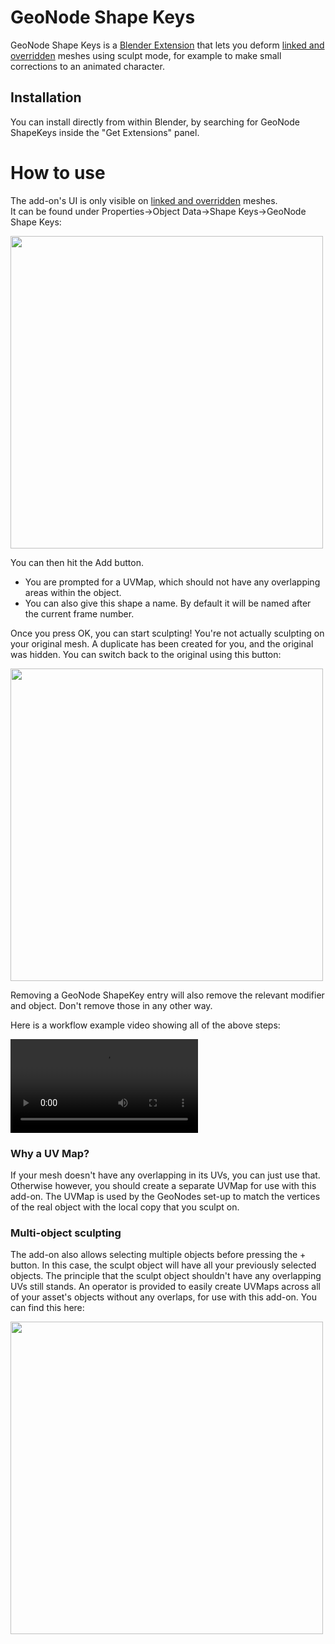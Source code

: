# GeoNode Shape Keys
GeoNode Shape Keys is a [Blender Extension](https://extensions.blender.org/add-ons/geonode-shapekeys/) that lets you deform [linked and overridden](https://docs.blender.org/manual/en/latest/files/linked_libraries/library_overrides.html#make-an-override) meshes using sculpt mode, for example to make small corrections to an animated character.

## Installation
You can install directly from within Blender, by searching for GeoNode ShapeKeys inside the "Get Extensions" panel.

# How to use
The add-on's UI is only visible on [linked and overridden](https://docs.blender.org/manual/en/latest/files/linked_libraries/library_overrides.html#make-an-override) meshes.  
It can be found under Properties->Object Data->Shape Keys->GeoNode Shape Keys:

<img src="/media/addons/geonode_shapekeys/gnsk_ui.png" width=500>

You can then hit the Add button.
- You are prompted for a UVMap, which should not have any overlapping areas within the object.
- You can also give this shape a name. By default it will be named after the current frame number.

Once you press OK, you can start sculpting! You're not actually sculpting on your original mesh. A duplicate has been created for you, and the original was hidden. You can switch back to the original using this button:

<img src="/media/addons/geonode_shapekeys/switch_to_render_objs.png" width=500>

Removing a GeoNode ShapeKey entry will also remove the relevant modifier and object. Don't remove those in any other way.

Here is a workflow example video showing all of the above steps:  

<video controls src="/media/addons/geonode_shapekeys/gnsk_example.mp4" title="Title"></video>

### Why a UV Map?
If your mesh doesn't have any overlapping in its UVs, you can just use that. Otherwise however, you should create a separate UVMap for use with this add-on. The UVMap is used by the GeoNodes set-up to match the vertices of the real object with the local copy that you sculpt on.

### Multi-object sculpting
The add-on also allows selecting multiple objects before pressing the + button. In this case, the sculpt object will have all your previously selected objects. The principle that the sculpt object shouldn't have any overlapping UVs still stands.
An operator is provided to easily create UVMaps across all of your asset's objects without any overlaps, for use with this add-on. You can find this here:

<img src="/media/addons/geonode_shapekeys/ensure_uvmap_op.png" width=500>
